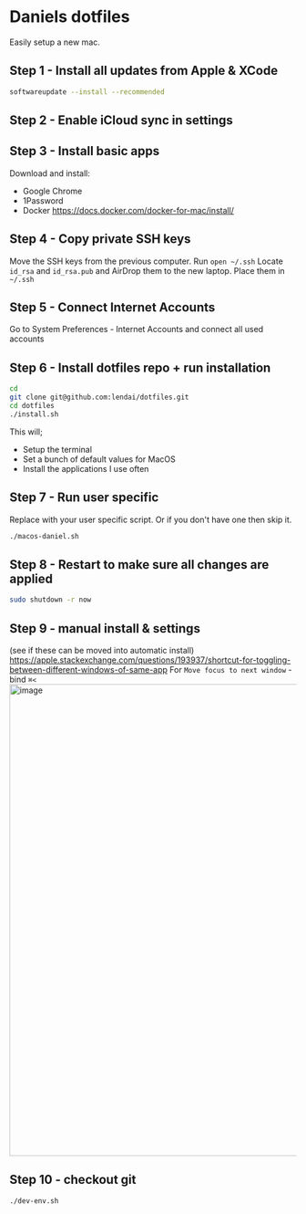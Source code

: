 # Daniels dotfiles

Easily setup a new mac.

## Step 1 - Install all updates from Apple & XCode

```sh
softwareupdate --install --recommended
```

## Step 2 - Enable iCloud sync in settings

## Step 3 - Install basic apps

Download and install:

- Google Chrome
- 1Password
- Docker <https://docs.docker.com/docker-for-mac/install/>

## Step 4 - Copy private SSH keys

Move the SSH keys from the previous computer. Run `open ~/.ssh`
Locate `id_rsa` and `id_rsa.pub` and AirDrop them to the new laptop.
Place them in `~/.ssh`

## Step 5 - Connect Internet Accounts

Go to System Preferences - Internet Accounts and connect all used accounts

## Step 6 - Install dotfiles repo + run installation

```sh
cd
git clone git@github.com:lendai/dotfiles.git
cd dotfiles
./install.sh
```

This will;

- Setup the terminal
- Set a bunch of default values for MacOS
- Install the applications I use often

## Step 7 - Run user specific

Replace with your user specific script. Or if you don't have one then skip it.

```sh
./macos-daniel.sh
```

## Step 8 - Restart to make sure all changes are applied

```sh
sudo shutdown -r now
```

## Step 9 - manual install & settings

(see if these can be moved into automatic install)
<https://apple.stackexchange.com/questions/193937/shortcut-for-toggling-between-different-windows-of-same-app>
For `Move focus to next window` - bind `⌘<`
<img width="827" alt="image" src="https://github.com/lendai/dotfiles/assets/690447/eba00e5d-5c08-4653-8d14-ba3f7b7d4d00">

## Step 10 - checkout git

```
./dev-env.sh
```

